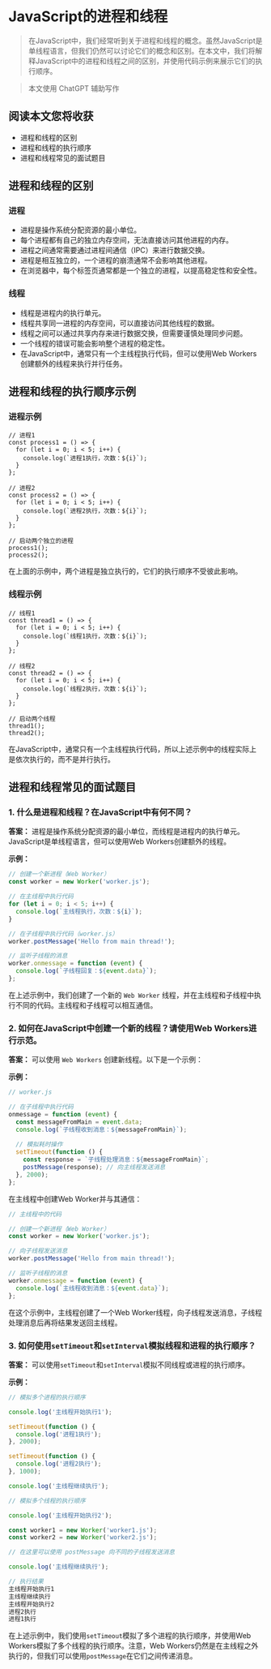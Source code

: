 # JavaScript的进程和线程

> 在JavaScript中，我们经常听到关于进程和线程的概念。虽然JavaScript是单线程语言，但我们仍然可以讨论它们的概念和区别。在本文中，我们将解释JavaScript中的进程和线程之间的区别，并使用代码示例来展示它们的执行顺序。

> 本文使用 ChatGPT 辅助写作

## 阅读本文您将收获
* 进程和线程的区别
* 进程和线程的执行顺序
* 进程和线程常见的面试题目


## 进程和线程的区别

### 进程

- 进程是操作系统分配资源的最小单位。
- 每个进程都有自己的独立内存空间，无法直接访问其他进程的内存。
- 进程之间通常需要通过进程间通信（IPC）来进行数据交换。
- 进程是相互独立的，一个进程的崩溃通常不会影响其他进程。
- 在浏览器中，每个标签页通常都是一个独立的进程，以提高稳定性和安全性。

### 线程

- 线程是进程内的执行单元。
- 线程共享同一进程的内存空间，可以直接访问其他线程的数据。
- 线程之间可以通过共享内存来进行数据交换，但需要谨慎处理同步问题。
- 一个线程的错误可能会影响整个进程的稳定性。
- 在JavaScript中，通常只有一个主线程执行代码，但可以使用Web Workers创建额外的线程来执行并行任务。

## 进程和线程的执行顺序示例

### 进程示例

```
// 进程1
const process1 = () => {
  for (let i = 0; i < 5; i++) {
    console.log(`进程1执行，次数：${i}`);
  }
};

// 进程2
const process2 = () => {
  for (let i = 0; i < 5; i++) {
    console.log(`进程2执行，次数：${i}`);
  }
};

// 启动两个独立的进程
process1();
process2();
```

在上面的示例中，两个进程是独立执行的，它们的执行顺序不受彼此影响。

### 线程示例

```
// 线程1
const thread1 = () => {
  for (let i = 0; i < 5; i++) {
    console.log(`线程1执行，次数：${i}`);
  }
};

// 线程2
const thread2 = () => {
  for (let i = 0; i < 5; i++) {
    console.log(`线程2执行，次数：${i}`);
  }
};

// 启动两个线程
thread1();
thread2();
```

在JavaScript中，通常只有一个主线程执行代码，所以上述示例中的线程实际上是依次执行的，而不是并行执行。

## 进程和线程常见的面试题目

### 1. 什么是进程和线程？在JavaScript中有何不同？

**答案：** 进程是操作系统分配资源的最小单位，而线程是进程内的执行单元。JavaScript是单线程语言，但可以使用Web Workers创建额外的线程。

**示例：**

```javascript
// 创建一个新进程（Web Worker）
const worker = new Worker('worker.js');

// 在主线程中执行代码
for (let i = 0; i < 5; i++) {
  console.log(`主线程执行，次数：${i}`);
}

// 在子线程中执行代码（worker.js）
worker.postMessage('Hello from main thread!');

// 监听子线程的消息
worker.onmessage = function (event) {
  console.log(`子线程回复：${event.data}`);
};
```

在上述示例中，我们创建了一个新的 `Web Worker` 线程，并在主线程和子线程中执行不同的代码。主线程和子线程可以相互通信。

### 2. 如何在JavaScript中创建一个新的线程？请使用Web Workers进行示范。

**答案：** 可以使用 `Web Workers` 创建新线程。以下是一个示例：

**示例：**

```javascript
// worker.js

// 在子线程中执行代码
onmessage = function (event) {
  const messageFromMain = event.data;
  console.log(`子线程收到消息：${messageFromMain}`);
  
  // 模拟耗时操作
  setTimeout(function () {
    const response = `子线程处理消息：${messageFromMain}`;
    postMessage(response); // 向主线程发送消息
  }, 2000);
};
```

在主线程中创建Web Worker并与其通信：

```javascript
// 主线程中的代码

// 创建一个新进程（Web Worker）
const worker = new Worker('worker.js');

// 向子线程发送消息
worker.postMessage('Hello from main thread!');

// 监听子线程的消息
worker.onmessage = function (event) {
  console.log(`主线程收到消息：${event.data}`);
};
```

在这个示例中，主线程创建了一个Web Worker线程，向子线程发送消息，子线程处理消息后再将结果发送回主线程。

### 3. 如何使用`setTimeout`和`setInterval`模拟线程和进程的执行顺序？

**答案：** 可以使用`setTimeout`和`setInterval`模拟不同线程或进程的执行顺序。

**示例：**

```javascript
// 模拟多个进程的执行顺序

console.log('主线程开始执行1');

setTimeout(function () {
  console.log('进程1执行');
}, 2000);

setTimeout(function () {
  console.log('进程2执行');
}, 1000);

console.log('主线程继续执行');

// 模拟多个线程的执行顺序

console.log('主线程开始执行2');

const worker1 = new Worker('worker1.js');
const worker2 = new Worker('worker2.js');

// 在这里可以使用 postMessage 向不同的子线程发送消息

console.log('主线程继续执行');

// 执行结果
主线程开始执行1
主线程继续执行
主线程开始执行2
进程2执行
进程1执行
```

在上述示例中，我们使用`setTimeout`模拟了多个进程的执行顺序，并使用Web Workers模拟了多个线程的执行顺序。注意，Web Workers仍然是在主线程之外执行的，但我们可以使用`postMessage`在它们之间传递消息。